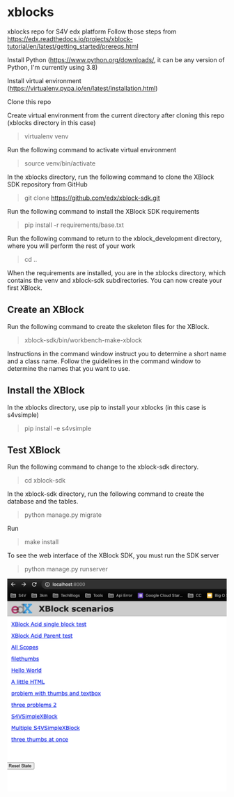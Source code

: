 # xblocks

xblocks repo for S4V edx platform
Follow those steps from <https://edx.readthedocs.io/projects/xblock-tutorial/en/latest/getting_started/prereqs.html>

Install Python (<https://www.python.org/downloads/>, it can be any version of Python, I'm currently using 3.8)

Install virtual environment (<https://virtualenv.pypa.io/en/latest/installation.html>)

Clone this repo

Create virtual environment from the current directory after cloning this repo (xblocks directory in this case)

> virtualenv venv

Run the following command to activate virtual environment

> source venv/bin/activate

In the xblocks directory, run the following command to clone the XBlock SDK repository from GitHub

> git clone <https://github.com/edx/xblock-sdk.git>

Run the following command to install the XBlock SDK requirements

> pip install -r requirements/base.txt

Run the following command to return to the xblock_development directory, where you will perform the rest of your work

> cd ..

When the requirements are installed, you are in the xblocks directory, which contains the venv and xblock-sdk subdirectories. You can now create your first XBlock.

<h2> Create an XBlock </h2>
Run the following command to create the skeleton files for the XBlock.

> xblock-sdk/bin/workbench-make-xblock

Instructions in the command window instruct you to determine a short name and a class name. Follow the guidelines in the command window to determine the names that you want to use.

<h2> Install the XBlock </h2>

In the xblocks directory, use pip to install your xblocks (in this case is s4vsimple)

> pip install -e s4vsimple

<h2> Test XBlock </h2>
Run the following command to change to the xblock-sdk directory.

> cd xblock-sdk

In the xblock-sdk directory, run the following command to create the database and the tables.

> python manage.py migrate

Run

> make install

To see the web interface of the XBlock SDK, you must run the SDK server

> python manage.py runserver

![Alt text](/images/index.png?raw=true "S4V Simple XBlock")
